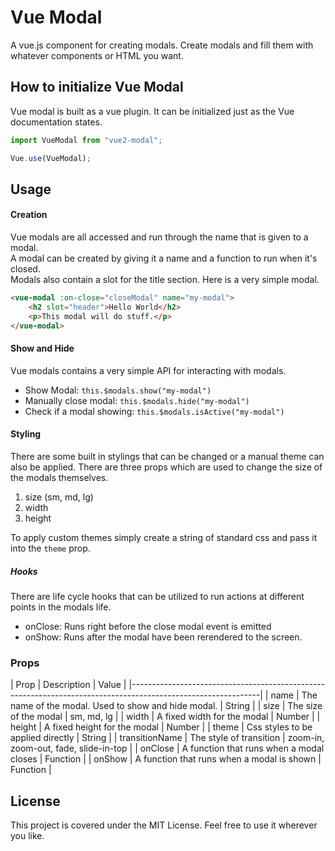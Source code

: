 # Vue Modal
A vue.js component for creating modals. Create modals and fill them with whatever components or HTML you want.

## How to initialize Vue Modal
Vue modal is built as a vue plugin. It can be initialized just as the Vue documentation states.

```javascript
import VueModal from "vue2-modal";

Vue.use(VueModal);
```
## Usage

#### Creation
Vue modals are all accessed and run through the name that is given to a modal.<br>
A modal can be created by giving it a name and a function to run when it's closed.<br>
Modals also contain a slot for the title section. Here is a very simple modal.
```HTML
<vue-modal :on-close="closeModal" name="my-modal">
    <h2 slot="header">Hello World</h2>
    <p>This modal will do stuff.</p>
</vue-modal>
```

#### Show and Hide
Vue modals contains a very simple API for interacting with modals.
- Show Modal: `this.$modals.show("my-modal")`
- Manually close modal: `this.$modals.hide("my-modal")`
- Check if a modal showing:  `this.$modals.isActive("my-modal")`

#### Styling
There are some built in stylings that can be changed or a manual theme can also be applied.
There are three props which are used to change the size of the modals themselves.
1. size (sm, md, lg)
2. width
3. height

To apply custom themes simply create a string of standard css and pass it into the `theme` prop.

##### Hooks
There are life cycle hooks that can be utilized to run actions at different points in the modals life.
- onClose: Runs right before the close modal event is emitted
- onShow: Runs after the modal have been rerendered to the screen.

### Props

| Prop           | Description                                         | Value                                 |
|--------------------------------------------------------------------------------------------------------------|
| name           | The name of the modal. Used to show and hide modal. | String                                |
| size           | The size of the modal                               | sm, md, lg                            |
| width          | A fixed width for the modal                         | Number                                |
| height         | A fixed height for the modal                        | Number                                |
| theme          | Css styles to be applied directly                   | String                                |
| transitionName | The style of transition                             | zoom-in, zoom-out, fade, slide-in-top |
| onClose        | A function that runs when a modal closes            | Function                              |
| onShow         | A function that runs when a modal is shown          | Function                              |

## License
This project is covered under the MIT License. Feel free to use it wherever you like.
